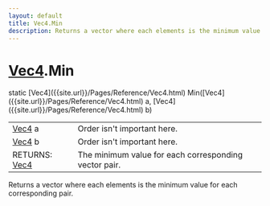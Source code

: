 ```yaml
---
layout: default
title: Vec4.Min
description: Returns a vector where each elements is the minimum value for each corresponding pair.
---
```

# [Vec4]({{site.url}}/Pages/Reference/Vec4.html).Min

<div class='signature' markdown='1'>
static [Vec4]({{site.url}}/Pages/Reference/Vec4.html) Min([Vec4]({{site.url}}/Pages/Reference/Vec4.html) a, [Vec4]({{site.url}}/Pages/Reference/Vec4.html) b)
</div>

|  |  |
|--|--|
|[Vec4]({{site.url}}/Pages/Reference/Vec4.html) a|Order isn't important here.|
|[Vec4]({{site.url}}/Pages/Reference/Vec4.html) b|Order isn't important here.|
|RETURNS: [Vec4]({{site.url}}/Pages/Reference/Vec4.html)|The minimum value for each corresponding vector pair.|

Returns a vector where each elements is the minimum
value for each corresponding pair.



